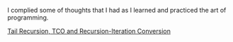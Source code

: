 I complied some of thoughts that I had as I learned and practiced the art of programming.

[Tail Recursion, TCO and Recursion-Iteration Conversion](./notes/TailRecursionAndRecIterConversion.md)

